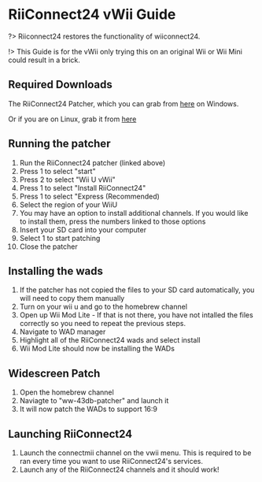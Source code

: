 # RiiConnect24 vWii Guide

?> Riiconnect24 restores the functionality of wiiconnect24.

!> This Guide is for the vWii only trying this on an original Wii or Wii Mini could result in a brick.

## Required Downloads
The RiiConnect24 Patcher, which you can grab from [here](https://github.com/RiiConnect24/RiiConnect24-Patcher/releases/download/v1.5.2%2Fv1.2.0/RiiConnect24Patcher.bat) on Windows.

Or if you are on Linux, grab it from [here](https://github.com/RiiConnect24/RiiConnect24-Patcher/releases/download/v1.5.2%2Fv1.2.0/RiiConnect24Patcher.sh)

## Running the patcher
1. Run the RiiConnect24 patcher (linked above)
2. Press 1 to select "start"
3. Press 2 to select "Wii U vWii"
4. Press 1 to select "Install RiiConnect24"
5. Press 1 to select "Express (Recommended)
6. Select the region of your WiiU
7. You may have an option to install additional channels. If you would like to install them, press the numbers linked to those options
8. Insert your SD card into your computer
9. Select 1 to start patching
10. Close the patcher

## Installing the wads
1. If the patcher has not copied the files to your SD card automatically, you will need to copy them manually
2. Turn on your wii u and go to the homebrew channel
3. Open up Wii Mod Lite - If that is not there, you have not intalled the files correctly so you need to repeat the previous steps.
4. Navigate to WAD manager
5. Highlight all of the RiiConnect24 wads and select install
6. Wii Mod Lite should now be installing the WADs

## Widescreen Patch
1. Open the homebrew channel
2. Naviagte to "ww-43db-patcher" and launch it
3. It will now patch the WADs to support 16:9

## Launching RiiConnect24
1. Launch the connectmii channel on the vwii menu. This is required to be ran every time you want to use RiiConnect24's services.
2. Launch any of the RiiConnect24 channels and it should work!
